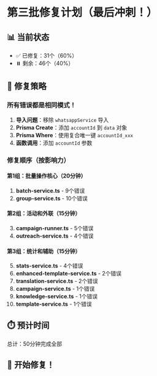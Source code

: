 # 第三批修复计划（最后冲刺！）

## 📊 当前状态
- ✅ 已修复：31个（60%）
- ⏸️ 剩余：46个（40%）

## 🎯 修复策略

### 所有错误都是相同模式！

1. **导入问题**：移除 `whatsappService` 导入
2. **Prisma Create**：添加 `accountId` 到 `data` 对象
3. **Prisma Where**：使用复合唯一键 `accountId_xxx`
4. **函数调用**：添加 `accountId` 参数

### 修复顺序（按影响力）

#### 第1组：批量操作核心（20分钟）
1. **batch-service.ts** - 9个错误
2. **group-service.ts** - 10个错误

#### 第2组：活动和外联（15分钟）
3. **campaign-runner.ts** - 5个错误
4. **outreach-service.ts** - 4个错误

#### 第3组：统计和辅助（15分钟）
5. **stats-service.ts** - 4个错误
6. **enhanced-template-service.ts** - 2个错误
7. **translation-service.ts** - 2个错误
8. **campaign-service.ts** - 1个错误
9. **knowledge-service.ts** - 1个错误
10. **template-service.ts** - 1个错误

## ⏱️ 预计时间
总计：50分钟完成全部

## 🚀 开始修复！

